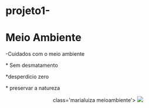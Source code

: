 # projeto1-<!doctype html>
<html>
<head>
<title> meio ambiente</title> 

<h1 class='titulo-principal'> Meio Ambiente</h1>

<head> -Cuidados com o meio ambiente</head> 

<P> * Sem desmatamento </p>
<p>*desperdicio zero  </p>
<p>* preservar a natureza</p>
<body>
<header> 
<div> class='marialuiza meioambiente'>
<img src="maria.delfino">
